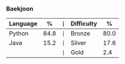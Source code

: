 ### Baekjoon

<!-- | #     | Title                                                     | Solution                                              | Difficulty |
| ----- | --------------------------------------------------------- | ----------------------------------------------------- | ---------- |
| 1010  | [다리 놓기](https://www.acmicpc.net/problem/1010)         | [Python](./python/1000-5999/1010-다리-놓기)           | Silver V   |
| 1027  | [고층 건물](https://www.acmicpc.net/problem/1027)         | [Python](./python/1000-5999/1027-고층-건물)           | Gold IV    |
| 1181  | [단어 정렬](https://www.acmicpc.net/problem/1181)         | [Python](./python/1000-5999/1181-단어-정렬)           | Silver V   |
| 1316  | [그룹 단어 체커](https://www.acmicpc.net/problem/1316)    | [Python](./python/1000-5999/1316-그룹-단어-체커)      | Silver V   |
| 1358  | [하키](https://www.acmicpc.net/problem/1358)              | [Python](./python/1000-5999/1358-하키)                | Silver IV  |
| 1388  | [바닥 장식](https://www.acmicpc.net/problem/1388)         | [Python](./python/1000-5999/1388-바닥-장식)           | Silver IV  |
| 1427  | [소트인사이드](https://www.acmicpc.net/problem/1427)      | [Python](./python/1000-5999/1427-소트인사이드)        | Silver V   |
| 1759  | [Securing the Barn](https://www.acmicpc.net/problem/1759) | [Python](./python/1000-5999/1759-Securing-the-Barn)   | Gold V     |
| 1920  | [수 찾기](https://www.acmicpc.net/problem/1920)           | [Python](./python/1000-5999/1920-수-찾기)             | Gold V     |
| 1929  | [소수 구하기](https://www.acmicpc.net/problem/1929)       | [Python](./python/1000-5999/1929-소수-구하기)         | Silver III |
| 2164  | [카드2](https://www.acmicpc.net/problem/2164)             | [Python](./python/1000-5999/2164-카드2)               | Silver IV  |
| 2166  | [다각형의 면적](https://www.acmicpc.net/problem/2166)     | [Python](./python/1000-5999/2166-다각형의-면적)       | Gold V     |
| 2292  | [벌집](https://www.acmicpc.net/problem/2292)              | [Python](./python/1000-5999/2292-벌집)                | Bronze II  |
| 2751  | [수 정렬하기 2](https://www.acmicpc.net/problem/2292)     | [Python](./python/1000-5999/2751-수-정렬하기-2)       | Bronze II  |
| 2839  | [ŠEĆER](https://www.acmicpc.net/problem/2839)             | [Python](./python/1000-5999/2839-ŠEĆER)               | Silver IV  |
| 2941  | [LJESNJAK](https://www.acmicpc.net/problem/2941)          | [Python](./python/1000-5999/2941-LJESNJAK/)           | Silver V   |
| 6186  | [Best Grass](https://www.acmicpc.net/problem/6186)        | [Python](./python/6000-10999/6186-Best-Grass)         | Silver IV  |
| 9012  | [Parenthesis](https://www.acmicpc.net/problem/9012)       | [Python](./python/6000-10999/9012-Parenthesis)        | Silver IV  |
| 9237  | [Planting Trees](https://www.acmicpc.net/problem/9237)    | [Python](./python/6000-10999/9237-Planting-Trees)     | Silver V   |
| 10868 | [최솟값](https://www.acmicpc.net/problem/10868)           | [Python](./python/6000-10999/10868-최솟값)            | Gold I     |
| 11047 | [동전 0](https://www.acmicpc.net/problem/11047)           | [Python](./python/11000-15999/11047-동전-0/)          | Silver IV  |
| 11050 | [이항 계수 1](https://www.acmicpc.net/problem/11050)      | [Python](./python/11000-15999/11050-이항-계수-1/)     | Bronze I   |
| 11399 | [ATM](https://www.acmicpc.net/problem/11399)              | [Python](./python/11000-15999/11399-ATM/)             | Silver IV  |
| 11650 | [좌표 정렬하기](https://www.acmicpc.net/problem/11650)    | [Python](./python/11000-15999/11650-좌표-정렬하기/)   | Silver V   |
| 12904 | [A와 B](https://www.acmicpc.net/problem/12904)            | [Python](./python/11000-15999/12904-A와-B/)           | Gold V     |
| 16395 | [파스칼의 삼각형](https://www.acmicpc.net/problem/16395)  | [Python](./python/16000-20999/16395-파스칼의-삼각형/) | Silver V   |
| 16435 | [스네이크버드](https://www.acmicpc.net/problem/16435)     | [Python](./python/16000-20999/16435-스네이크버드/)    | Silver V   |
| 18870 | [좌표 압축](https://www.acmicpc.net/problem/18870)        | [Python](./python/16000-20999/18870-좌표-압축/)       | Silver II  |

---

| #     | Title                                                                  | Solution                                    | Difficulty |
| ----- | ---------------------------------------------------------------------- | ------------------------------------------- | ---------- |
| 24313 | [알고리즘 수업 - 점근적 표기 1](https://www.acmicpc.net/problem/24313) | [Java](./java/src/solutions/Main24313.java) | Silver     |
| 25206 | [너의 평점은](https://www.acmicpc.net/problem/25206)                   | [Java](./java/src/Main25206.java)           | Silver     | -->

| Language | %    | <code>&#124;</code> | Difficulty | %    |
| -------- | ---- | ------------------- | ---------- | ---- |
| Python   | 84.8 | <code>&#124;</code> | Bronze     | 80.0 |
| Java     | 15.2 | <code>&#124;</code> | Silver     | 17.6 |
|          |      | <code>&#124;</code> | Gold       | 2.4  |

